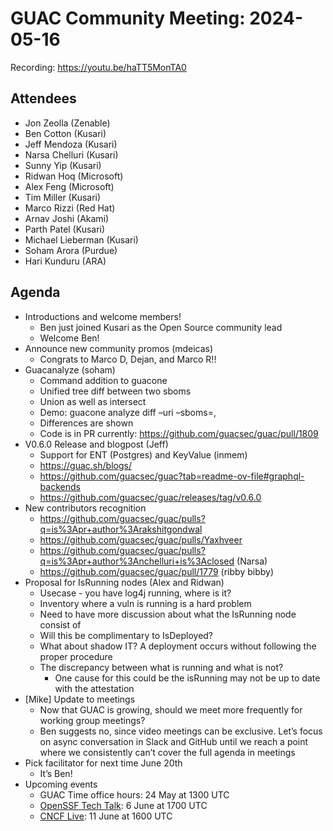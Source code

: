 # GUAC Community Meeting: 2024-05-16

Recording: https://youtu.be/haTT5MonTA0

## Attendees

* Jon Zeolla (Zenable)
* Ben Cotton (Kusari)
* Jeff Mendoza (Kusari)
* Narsa Chelluri (Kusari)
* Sunny Yip (Kusari)
* Ridwan Hoq (Microsoft)
* Alex Feng (Microsoft)
* Tim Miller (Kusari)
* Marco Rizzi (Red Hat)
* Arnav Joshi (Akami)
* Parth Patel (Kusari)
* Michael Lieberman (Kusari)
* Soham Arora (Purdue)
* Hari Kunduru (ARA)

## Agenda

* Introductions and welcome members!
    * Ben just joined Kusari as the Open Source community lead
    * Welcome Ben!
* Announce new community promos (mdeicas)
    * Congrats to Marco D, Dejan, and Marco R!!
* Guacanalyze (soham)
    * Command addition to guacone
    * Unified tree diff between two sboms
    * Union as well as intersect
    * Demo: guacone analyze diff –uri –sboms=<sbom1>,<sbom2>
    * Differences are shown
    * Code is in PR currently: https://github.com/guacsec/guac/pull/1809
* V0.6.0 Release and blogpost (Jeff)
    * Support for ENT (Postgres) and KeyValue (inmem)
    * https://guac.sh/blogs/
    * https://github.com/guacsec/guac?tab=readme-ov-file#graphql-backends
    * https://github.com/guacsec/guac/releases/tag/v0.6.0 
* New contributors recognition
    * https://github.com/guacsec/guac/pulls?q=is%3Apr+author%3Arakshitgondwal
    * https://github.com/guacsec/guac/pulls/Yaxhveer
    * https://github.com/guacsec/guac/pulls?q=is%3Apr+author%3Anchelluri+is%3Aclosed (Narsa)
    * https://github.com/guacsec/guac/pull/1779 (ribby bibby)
* Proposal for IsRunning nodes (Alex and Ridwan)
    * Usecase - you have log4j running, where is it?
    * Inventory where a vuln is running is a hard problem
    * Need to have more discussion about what the IsRunning node consist of
    * Will this be complimentary to IsDeployed?
    * What about shadow IT? A deployment occurs without following the proper procedure
    * The discrepancy between what is running and what is not?
        * One cause for this could be the isRunning may not be up to date with the attestation
* [Mike] Update to meetings
    * Now that GUAC is growing, should we meet more frequently for working group meetings?
    * Ben suggests no, since video meetings can be exclusive. Let’s focus on async conversation in Slack and GitHub until we reach a point where we consistently can’t cover the full agenda in meetings
* Pick facilitator for next time June 20th
    * It’s Ben!
* Upcoming events
    * GUAC Time office hours: 24 May at 1300 UTC
    * [OpenSSF Tech Talk](https://zoom.us/w/94532244491?tk=rX2ZHRNzC9JGGL7q49MtlfqIW_6HxE-OR_Y1I49o39A.DQYAAAAWAo-UCxY5cWo3dW5KM1FpcUU3QlNEQkdwMkNnAAAAAAAAAAAAAAAAAAAAAAAAAAAAAAAAAAAAAA&uuid=WN_jxAYJJieTVel2bdwzd3Aag): 6 June at 1700 UTC
    * [CNCF Live](https://community.cncf.io/events/details/cncf-cncf-online-programs-presents-cloud-native-live-guac-101-dip-into-the-delicious-world-of-software-supply-chain-security/): 11 June at 1600 UTC

